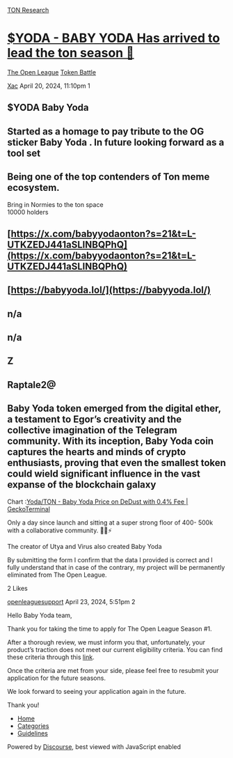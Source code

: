 [TON Research](/)

# [$YODA - BABY YODA Has arrived to lead the ton season 💎](/t/yoda-baby-yoda-has-arrived-to-lead-the-ton-season/12064)

[The Open League](/c/the-open-league/token-leaderboard/57)  [Token Battle](/c/the-open-league/token-leaderboard/57) 

    

[Xac](https://tonresear.ch/u/Xac)  April 20, 2024, 11:10pm  1

## [](#yoda-baby-yoda-1)$YODA Baby Yoda

## [](#started-as-a-homage-to-pay-tribute-to-the-og-sticker-baby-yoda-in-future-looking-forward-as-a-tool-set-2)Started as a homage to pay tribute to the OG sticker Baby Yoda . In future looking forward as a tool set

## [](#being-one-of-the-top-contenders-of-ton-meme-ecosystem-3)Being one of the top contenders of Ton meme ecosystem.

Bring in Normies to the ton space  
10000 holders

## [](#httpsxcombabyyodaontons21tl-utkzedj441asllnbqphq-4)[https://x.com/babyyodaonton?s=21&t=L-UTKZEDJ441aSLlNBQPhQ](https://x.com/babyyodaonton?s=21&t=L-UTKZEDJ441aSLlNBQPhQ)

## [](#httpsbabyyodalol-5)[https://babyyoda.lol/](https://babyyoda.lol/)

## [](#na-6)n/a

## [](#na-7)n/a

## [](#z-8)Z

## [](#raptale2-9)Raptale2@

## [](#baby-yoda-token-emerged-from-the-digital-ether-a-testament-to-egors-creativity-and-the-collective-imagination-of-the-telegram-community-with-its-inception-baby-yoda-coin-captures-the-hearts-and-minds-of-crypto-enthusiasts-proving-that-even-the-smallest-token-could-wield-significant-influence-in-the-vast-expanse-of-the-blockchain-galaxy-10)Baby Yoda token emerged from the digital ether, a testament to Egor’s creativity and the collective imagination of the Telegram community. With its inception, Baby Yoda coin captures the hearts and minds of crypto enthusiasts, proving that even the smallest token could wield significant influence in the vast expanse of the blockchain galaxy

Chart :[Yoda/TON - Baby Yoda Price on DeDust with 0.4% Fee | GeckoTerminal](https://www.geckoterminal.com/ton/pools/EQBjBklMBO8hh8cFSeyVNB0GEimYOO9IZ6WDLXjuL45Dsbxu)

Only a day since launch and sitting at a super strong floor of 400- 500k with a collaborative community. 🫶🏻⚡️

The creator of Utya and Virus also created Baby Yoda

By submitting the form I confirm that the data I provided is correct and I fully understand that in case of the contrary, my project will be permanently eliminated from The Open League.

  2 Likes

[openleaguesupport](https://tonresear.ch/u/openleaguesupport) April 23, 2024, 5:51pm  2

Hello Baby Yoda team,

Thank you for taking the time to apply for The Open League Season #1.

After a thorough review, we must inform you that, unfortunately, your product’s traction does not meet our current eligibility criteria. You can find these criteria through this [link](https://tonresear.ch/t/about-the-token-leaderboard-minor-league-category/1274).

Once the criteria are met from your side, please feel free to resubmit your application for the future seasons.

We look forward to seeing your application again in the future.

Thank you!

 

*   [Home](/)
*   [Categories](/categories)
*   [Guidelines](/guidelines)

Powered by [Discourse](https://www.discourse.org), best viewed with JavaScript enabled